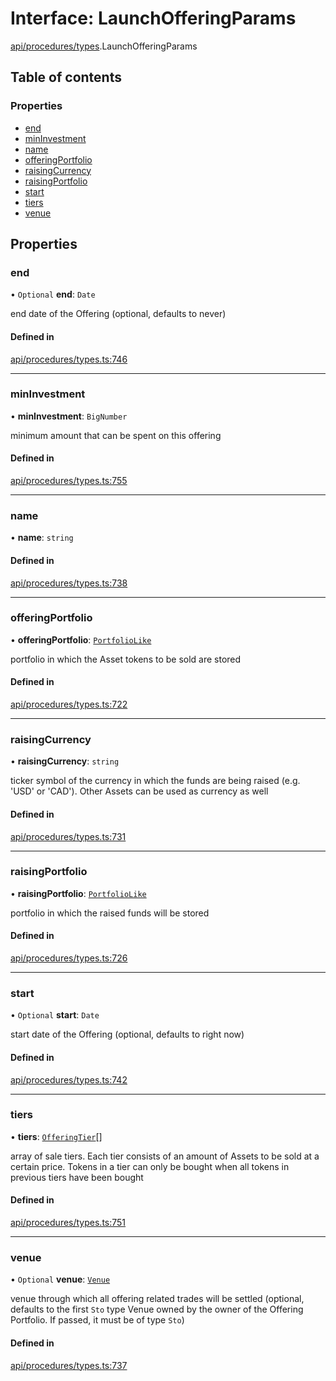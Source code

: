 # Interface: LaunchOfferingParams

[api/procedures/types](../wiki/api.procedures.types).LaunchOfferingParams

## Table of contents

### Properties

- [end](../wiki/api.procedures.types.LaunchOfferingParams#end)
- [minInvestment](../wiki/api.procedures.types.LaunchOfferingParams#mininvestment)
- [name](../wiki/api.procedures.types.LaunchOfferingParams#name)
- [offeringPortfolio](../wiki/api.procedures.types.LaunchOfferingParams#offeringportfolio)
- [raisingCurrency](../wiki/api.procedures.types.LaunchOfferingParams#raisingcurrency)
- [raisingPortfolio](../wiki/api.procedures.types.LaunchOfferingParams#raisingportfolio)
- [start](../wiki/api.procedures.types.LaunchOfferingParams#start)
- [tiers](../wiki/api.procedures.types.LaunchOfferingParams#tiers)
- [venue](../wiki/api.procedures.types.LaunchOfferingParams#venue)

## Properties

### end

• `Optional` **end**: `Date`

end date of the Offering (optional, defaults to never)

#### Defined in

[api/procedures/types.ts:746](https://github.com/PolymeshAssociation/polymesh-sdk/blob/31fdce23/src/api/procedures/types.ts#L746)

___

### minInvestment

• **minInvestment**: `BigNumber`

minimum amount that can be spent on this offering

#### Defined in

[api/procedures/types.ts:755](https://github.com/PolymeshAssociation/polymesh-sdk/blob/31fdce23/src/api/procedures/types.ts#L755)

___

### name

• **name**: `string`

#### Defined in

[api/procedures/types.ts:738](https://github.com/PolymeshAssociation/polymesh-sdk/blob/31fdce23/src/api/procedures/types.ts#L738)

___

### offeringPortfolio

• **offeringPortfolio**: [`PortfolioLike`](../wiki/types#portfoliolike)

portfolio in which the Asset tokens to be sold are stored

#### Defined in

[api/procedures/types.ts:722](https://github.com/PolymeshAssociation/polymesh-sdk/blob/31fdce23/src/api/procedures/types.ts#L722)

___

### raisingCurrency

• **raisingCurrency**: `string`

ticker symbol of the currency in which the funds are being raised (e.g. 'USD' or 'CAD').
  Other Assets can be used as currency as well

#### Defined in

[api/procedures/types.ts:731](https://github.com/PolymeshAssociation/polymesh-sdk/blob/31fdce23/src/api/procedures/types.ts#L731)

___

### raisingPortfolio

• **raisingPortfolio**: [`PortfolioLike`](../wiki/types#portfoliolike)

portfolio in which the raised funds will be stored

#### Defined in

[api/procedures/types.ts:726](https://github.com/PolymeshAssociation/polymesh-sdk/blob/31fdce23/src/api/procedures/types.ts#L726)

___

### start

• `Optional` **start**: `Date`

start date of the Offering (optional, defaults to right now)

#### Defined in

[api/procedures/types.ts:742](https://github.com/PolymeshAssociation/polymesh-sdk/blob/31fdce23/src/api/procedures/types.ts#L742)

___

### tiers

• **tiers**: [`OfferingTier`](../wiki/api.entities.Offering.types.OfferingTier)[]

array of sale tiers. Each tier consists of an amount of Assets to be sold at a certain price.
  Tokens in a tier can only be bought when all tokens in previous tiers have been bought

#### Defined in

[api/procedures/types.ts:751](https://github.com/PolymeshAssociation/polymesh-sdk/blob/31fdce23/src/api/procedures/types.ts#L751)

___

### venue

• `Optional` **venue**: [`Venue`](../wiki/api.entities.Venue.Venue)

venue through which all offering related trades will be settled
  (optional, defaults to the first `Sto` type Venue owned by the owner of the Offering Portfolio.
  If passed, it must be of type `Sto`)

#### Defined in

[api/procedures/types.ts:737](https://github.com/PolymeshAssociation/polymesh-sdk/blob/31fdce23/src/api/procedures/types.ts#L737)
